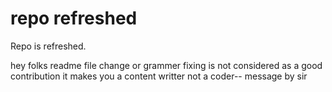 # repo refreshed

Repo is refreshed.

hey folks readme file change or grammer fixing is not considered as a good contribution it makes you a content writter not a coder-- message by sir